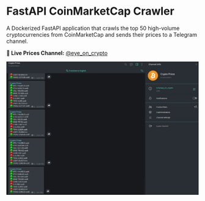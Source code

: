 # FastAPI CoinMarketCap Crawler

A Dockerized FastAPI application that crawls the top 50 high-volume cryptocurrencies from CoinMarketCap and sends their prices to a Telegram channel.

**📱 Live Prices Channel:** [@eye_on_crypto](https://t.me/eye_on_crypto)

![Application Screenshot](screen-01.png)
